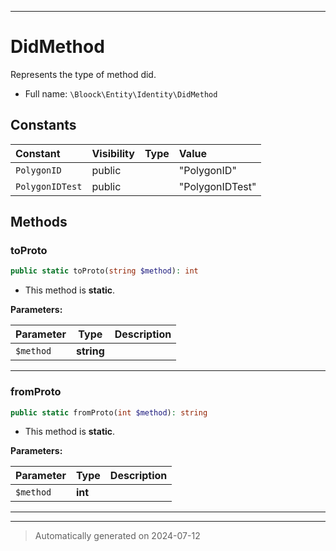 ***

# DidMethod

Represents the type of method did.



* Full name: `\Bloock\Entity\Identity\DidMethod`


## Constants

| Constant | Visibility | Type | Value |
|:---------|:-----------|:-----|:------|
|`PolygonID`|public| |&quot;PolygonID&quot;|
|`PolygonIDTest`|public| |&quot;PolygonIDTest&quot;|


## Methods


### toProto



```php
public static toProto(string $method): int
```



* This method is **static**.




**Parameters:**

| Parameter | Type | Description |
|-----------|------|-------------|
| `$method` | **string** |  |





***

### fromProto



```php
public static fromProto(int $method): string
```



* This method is **static**.




**Parameters:**

| Parameter | Type | Description |
|-----------|------|-------------|
| `$method` | **int** |  |





***


***
> Automatically generated on 2024-07-12
